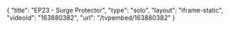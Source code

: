 {
    "title": "EP23 - Surge Protector",
    "type": "solo",
    "layout": "iframe-static",
    "videoId": "163880382",
    "url": "\/tvpembed\/163880382"
}